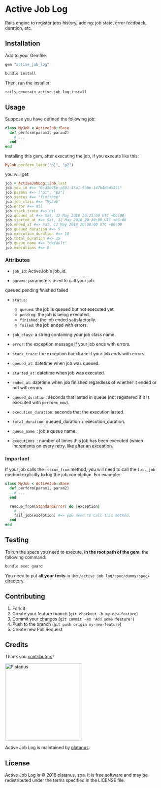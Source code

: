 # Active Job Log

Rails engine to register jobs history, adding: job state, error feedback, duration, etc.

## Installation

Add to your Gemfile:

```ruby
gem "active_job_log"
```

```bash
bundle install
```

Then, run the installer:

```bash
rails generate active_job_log:install
```

## Usage

Suppose you have defined the following job:

```ruby
class MyJob < ActiveJob::Base
  def perform(param1, param2)
    # ...
  end
end
```

Installing this gem, after executing the job, if you execute like this:

```ruby
MyJob.perform_later("p1", "p2")
```

you will get:

```ruby
job = ActiveJobLog::Job.last
job.job_id #=> "0ca5075e-c601-45a1-9bbe-147b4d3d5391"
job.params #=> ["p1", "p2"]
job.status #=> "finished"
job.job_class #=> "MyJob"
job.error #=> nil
job.stack_trace #=> nil
job.queued_at #=> Sat, 12 May 2018 20:25:00 UTC +00:00
job.started_at #=> Sat, 12 May 2018 20:30:00 UTC +00:00
job.ended_at #=> Sat, 12 May 2018 20:30:00 UTC +00:00
job.queued_duration #=> 5
job.execution_duration #=> 10
job.total_duration #=> 15
job.queue_name #=> "default"
job.executions #=> 0
```

### Attributes

- `job_id`: ActiveJob's job_id.

- `params`: parameters used to call your job.

queued pending finished failed

- `status`:
  - `queued`: the job is queued but not executed yet.
  - `pending`: the job is being executed.
  - `finished`: the job ended satisfactorily.
  - `failed`: the job ended with errors.


- `job_class`: a string containing your job class name.

- `error`: the exception message if your job ends with errors.

- `stack_trace`: the exception backtrace if your job ends with errors.

- `queued_at`: datetime when job was queued.

- `started_at`: datetime when job was executed.

- `ended_at`: datetime when job finished regardless of whether it ended or not with errors.

- `queued_duration`: seconds that lasted in queue (not registered if it is executed with `perform_now`).

- `execution_duration`: seconds that the execution lasted.

- `total_duration`: queued_duration + execution_duration.

- `queue_name `: job's queue name.

- `executions `: number of times this job has been executed (which increments on every retry, like after an exception.

### Important

If your job calls the `rescue_from` method, you will need to call the `fail_job` method explicitly to log the job completion. For example:

```ruby
class MyJob < ActiveJob::Base
  def perform(param1, param2)
    # ...
  end

  rescue_from(StandardError) do |exception|
    # ...
    fail_job(exception) #=> you need to call this method.
  end
end
```

## Testing

To run the specs you need to execute, **in the root path of the gem**, the following command:

```bash
bundle exec guard
```

You need to put **all your tests** in the `/active_job_log/spec/dummy/spec/` directory.

## Contributing

1. Fork it
2. Create your feature branch (`git checkout -b my-new-feature`)
3. Commit your changes (`git commit -am 'Add some feature'`)
4. Push to the branch (`git push origin my-new-feature`)
5. Create new Pull Request

## Credits

Thank you [contributors](https://github.com/platanus/active_job_log/graphs/contributors)!

<img src="http://platan.us/gravatar_with_text.png" alt="Platanus" width="250"/>

Active Job Log is maintained by [platanus](http://platan.us).

## License

Active Job Log is © 2018 platanus, spa. It is free software and may be redistributed under the terms specified in the LICENSE file.
